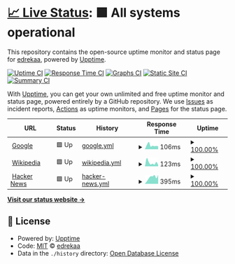 # [📈 Live Status](https://edrekaa.github.io/monitor): <!--live status--> **🟩 All systems operational**

This repository contains the open-source uptime monitor and status page for [edrekaa](https://edrekaa.github.io/monitor), powered by [Upptime](https://github.com/upptime/upptime).

[![Uptime CI](https://github.com/edrekaa/monitor/workflows/Uptime%20CI/badge.svg)](https://github.com/edrekaa/monitor/actions?query=workflow%3A%22Uptime+CI%22)
[![Response Time CI](https://github.com/edrekaa/monitor/workflows/Response%20Time%20CI/badge.svg)](https://github.com/edrekaa/monitor/actions?query=workflow%3A%22Response+Time+CI%22)
[![Graphs CI](https://github.com/edrekaa/monitor/workflows/Graphs%20CI/badge.svg)](https://github.com/edrekaa/monitor/actions?query=workflow%3A%22Graphs+CI%22)
[![Static Site CI](https://github.com/edrekaa/monitor/workflows/Static%20Site%20CI/badge.svg)](https://github.com/edrekaa/monitor/actions?query=workflow%3A%22Static+Site+CI%22)
[![Summary CI](https://github.com/edrekaa/monitor/workflows/Summary%20CI/badge.svg)](https://github.com/edrekaa/monitor/actions?query=workflow%3A%22Summary+CI%22)

With [Upptime](https://upptime.js.org), you can get your own unlimited and free uptime monitor and status page, powered entirely by a GitHub repository. We use [Issues](https://github.com/edrekaa/monitor/issues) as incident reports, [Actions](https://github.com/edrekaa/monitor/actions) as uptime monitors, and [Pages](https://edrekaa.github.io/monitor) for the status page.

<!--start: status pages-->
<!-- This summary is generated by Upptime (https://github.com/upptime/upptime) -->
<!-- Do not edit this manually, your changes will be overwritten -->
<!-- prettier-ignore -->
| URL | Status | History | Response Time | Uptime |
| --- | ------ | ------- | ------------- | ------ |
| <img alt="" src="https://icons.duckduckgo.com/ip3/www.google.com.ico" height="13"> [Google](https://www.google.com) | 🟩 Up | [google.yml](https://github.com/edrekaa/monitor/commits/HEAD/history/google.yml) | <details><summary><img alt="Response time graph" src="./graphs/google/response-time-week.png" height="20"> 106ms</summary><br><a href="https://edrekaa.github.io/monitor/history/google"><img alt="Response time 108" src="https://img.shields.io/endpoint?url=https%3A%2F%2Fraw.githubusercontent.com%2Fedrekaa%2Fmonitor%2FHEAD%2Fapi%2Fgoogle%2Fresponse-time.json"></a><br><a href="https://edrekaa.github.io/monitor/history/google"><img alt="24-hour response time 114" src="https://img.shields.io/endpoint?url=https%3A%2F%2Fraw.githubusercontent.com%2Fedrekaa%2Fmonitor%2FHEAD%2Fapi%2Fgoogle%2Fresponse-time-day.json"></a><br><a href="https://edrekaa.github.io/monitor/history/google"><img alt="7-day response time 106" src="https://img.shields.io/endpoint?url=https%3A%2F%2Fraw.githubusercontent.com%2Fedrekaa%2Fmonitor%2FHEAD%2Fapi%2Fgoogle%2Fresponse-time-week.json"></a><br><a href="https://edrekaa.github.io/monitor/history/google"><img alt="30-day response time 122" src="https://img.shields.io/endpoint?url=https%3A%2F%2Fraw.githubusercontent.com%2Fedrekaa%2Fmonitor%2FHEAD%2Fapi%2Fgoogle%2Fresponse-time-month.json"></a><br><a href="https://edrekaa.github.io/monitor/history/google"><img alt="1-year response time 107" src="https://img.shields.io/endpoint?url=https%3A%2F%2Fraw.githubusercontent.com%2Fedrekaa%2Fmonitor%2FHEAD%2Fapi%2Fgoogle%2Fresponse-time-year.json"></a></details> | <details><summary><a href="https://edrekaa.github.io/monitor/history/google">100.00%</a></summary><a href="https://edrekaa.github.io/monitor/history/google"><img alt="All-time uptime 100.00%" src="https://img.shields.io/endpoint?url=https%3A%2F%2Fraw.githubusercontent.com%2Fedrekaa%2Fmonitor%2FHEAD%2Fapi%2Fgoogle%2Fuptime.json"></a><br><a href="https://edrekaa.github.io/monitor/history/google"><img alt="24-hour uptime 100.00%" src="https://img.shields.io/endpoint?url=https%3A%2F%2Fraw.githubusercontent.com%2Fedrekaa%2Fmonitor%2FHEAD%2Fapi%2Fgoogle%2Fuptime-day.json"></a><br><a href="https://edrekaa.github.io/monitor/history/google"><img alt="7-day uptime 100.00%" src="https://img.shields.io/endpoint?url=https%3A%2F%2Fraw.githubusercontent.com%2Fedrekaa%2Fmonitor%2FHEAD%2Fapi%2Fgoogle%2Fuptime-week.json"></a><br><a href="https://edrekaa.github.io/monitor/history/google"><img alt="30-day uptime 99.95%" src="https://img.shields.io/endpoint?url=https%3A%2F%2Fraw.githubusercontent.com%2Fedrekaa%2Fmonitor%2FHEAD%2Fapi%2Fgoogle%2Fuptime-month.json"></a><br><a href="https://edrekaa.github.io/monitor/history/google"><img alt="1-year uptime 100.00%" src="https://img.shields.io/endpoint?url=https%3A%2F%2Fraw.githubusercontent.com%2Fedrekaa%2Fmonitor%2FHEAD%2Fapi%2Fgoogle%2Fuptime-year.json"></a></details>
| <img alt="" src="https://icons.duckduckgo.com/ip3/en.wikipedia.org.ico" height="13"> [Wikipedia](https://en.wikipedia.org) | 🟩 Up | [wikipedia.yml](https://github.com/edrekaa/monitor/commits/HEAD/history/wikipedia.yml) | <details><summary><img alt="Response time graph" src="./graphs/wikipedia/response-time-week.png" height="20"> 123ms</summary><br><a href="https://edrekaa.github.io/monitor/history/wikipedia"><img alt="Response time 212" src="https://img.shields.io/endpoint?url=https%3A%2F%2Fraw.githubusercontent.com%2Fedrekaa%2Fmonitor%2FHEAD%2Fapi%2Fwikipedia%2Fresponse-time.json"></a><br><a href="https://edrekaa.github.io/monitor/history/wikipedia"><img alt="24-hour response time 171" src="https://img.shields.io/endpoint?url=https%3A%2F%2Fraw.githubusercontent.com%2Fedrekaa%2Fmonitor%2FHEAD%2Fapi%2Fwikipedia%2Fresponse-time-day.json"></a><br><a href="https://edrekaa.github.io/monitor/history/wikipedia"><img alt="7-day response time 123" src="https://img.shields.io/endpoint?url=https%3A%2F%2Fraw.githubusercontent.com%2Fedrekaa%2Fmonitor%2FHEAD%2Fapi%2Fwikipedia%2Fresponse-time-week.json"></a><br><a href="https://edrekaa.github.io/monitor/history/wikipedia"><img alt="30-day response time 187" src="https://img.shields.io/endpoint?url=https%3A%2F%2Fraw.githubusercontent.com%2Fedrekaa%2Fmonitor%2FHEAD%2Fapi%2Fwikipedia%2Fresponse-time-month.json"></a><br><a href="https://edrekaa.github.io/monitor/history/wikipedia"><img alt="1-year response time 207" src="https://img.shields.io/endpoint?url=https%3A%2F%2Fraw.githubusercontent.com%2Fedrekaa%2Fmonitor%2FHEAD%2Fapi%2Fwikipedia%2Fresponse-time-year.json"></a></details> | <details><summary><a href="https://edrekaa.github.io/monitor/history/wikipedia">100.00%</a></summary><a href="https://edrekaa.github.io/monitor/history/wikipedia"><img alt="All-time uptime 100.00%" src="https://img.shields.io/endpoint?url=https%3A%2F%2Fraw.githubusercontent.com%2Fedrekaa%2Fmonitor%2FHEAD%2Fapi%2Fwikipedia%2Fuptime.json"></a><br><a href="https://edrekaa.github.io/monitor/history/wikipedia"><img alt="24-hour uptime 100.00%" src="https://img.shields.io/endpoint?url=https%3A%2F%2Fraw.githubusercontent.com%2Fedrekaa%2Fmonitor%2FHEAD%2Fapi%2Fwikipedia%2Fuptime-day.json"></a><br><a href="https://edrekaa.github.io/monitor/history/wikipedia"><img alt="7-day uptime 100.00%" src="https://img.shields.io/endpoint?url=https%3A%2F%2Fraw.githubusercontent.com%2Fedrekaa%2Fmonitor%2FHEAD%2Fapi%2Fwikipedia%2Fuptime-week.json"></a><br><a href="https://edrekaa.github.io/monitor/history/wikipedia"><img alt="30-day uptime 100.00%" src="https://img.shields.io/endpoint?url=https%3A%2F%2Fraw.githubusercontent.com%2Fedrekaa%2Fmonitor%2FHEAD%2Fapi%2Fwikipedia%2Fuptime-month.json"></a><br><a href="https://edrekaa.github.io/monitor/history/wikipedia"><img alt="1-year uptime 100.00%" src="https://img.shields.io/endpoint?url=https%3A%2F%2Fraw.githubusercontent.com%2Fedrekaa%2Fmonitor%2FHEAD%2Fapi%2Fwikipedia%2Fuptime-year.json"></a></details>
| <img alt="" src="https://icons.duckduckgo.com/ip3/news.ycombinator.com.ico" height="13"> [Hacker News](https://news.ycombinator.com) | 🟩 Up | [hacker-news.yml](https://github.com/edrekaa/monitor/commits/HEAD/history/hacker-news.yml) | <details><summary><img alt="Response time graph" src="./graphs/hacker-news/response-time-week.png" height="20"> 395ms</summary><br><a href="https://edrekaa.github.io/monitor/history/hacker-news"><img alt="Response time 312" src="https://img.shields.io/endpoint?url=https%3A%2F%2Fraw.githubusercontent.com%2Fedrekaa%2Fmonitor%2FHEAD%2Fapi%2Fhacker-news%2Fresponse-time.json"></a><br><a href="https://edrekaa.github.io/monitor/history/hacker-news"><img alt="24-hour response time 315" src="https://img.shields.io/endpoint?url=https%3A%2F%2Fraw.githubusercontent.com%2Fedrekaa%2Fmonitor%2FHEAD%2Fapi%2Fhacker-news%2Fresponse-time-day.json"></a><br><a href="https://edrekaa.github.io/monitor/history/hacker-news"><img alt="7-day response time 395" src="https://img.shields.io/endpoint?url=https%3A%2F%2Fraw.githubusercontent.com%2Fedrekaa%2Fmonitor%2FHEAD%2Fapi%2Fhacker-news%2Fresponse-time-week.json"></a><br><a href="https://edrekaa.github.io/monitor/history/hacker-news"><img alt="30-day response time 359" src="https://img.shields.io/endpoint?url=https%3A%2F%2Fraw.githubusercontent.com%2Fedrekaa%2Fmonitor%2FHEAD%2Fapi%2Fhacker-news%2Fresponse-time-month.json"></a><br><a href="https://edrekaa.github.io/monitor/history/hacker-news"><img alt="1-year response time 319" src="https://img.shields.io/endpoint?url=https%3A%2F%2Fraw.githubusercontent.com%2Fedrekaa%2Fmonitor%2FHEAD%2Fapi%2Fhacker-news%2Fresponse-time-year.json"></a></details> | <details><summary><a href="https://edrekaa.github.io/monitor/history/hacker-news">100.00%</a></summary><a href="https://edrekaa.github.io/monitor/history/hacker-news"><img alt="All-time uptime 99.95%" src="https://img.shields.io/endpoint?url=https%3A%2F%2Fraw.githubusercontent.com%2Fedrekaa%2Fmonitor%2FHEAD%2Fapi%2Fhacker-news%2Fuptime.json"></a><br><a href="https://edrekaa.github.io/monitor/history/hacker-news"><img alt="24-hour uptime 100.00%" src="https://img.shields.io/endpoint?url=https%3A%2F%2Fraw.githubusercontent.com%2Fedrekaa%2Fmonitor%2FHEAD%2Fapi%2Fhacker-news%2Fuptime-day.json"></a><br><a href="https://edrekaa.github.io/monitor/history/hacker-news"><img alt="7-day uptime 100.00%" src="https://img.shields.io/endpoint?url=https%3A%2F%2Fraw.githubusercontent.com%2Fedrekaa%2Fmonitor%2FHEAD%2Fapi%2Fhacker-news%2Fuptime-week.json"></a><br><a href="https://edrekaa.github.io/monitor/history/hacker-news"><img alt="30-day uptime 100.00%" src="https://img.shields.io/endpoint?url=https%3A%2F%2Fraw.githubusercontent.com%2Fedrekaa%2Fmonitor%2FHEAD%2Fapi%2Fhacker-news%2Fuptime-month.json"></a><br><a href="https://edrekaa.github.io/monitor/history/hacker-news"><img alt="1-year uptime 100.00%" src="https://img.shields.io/endpoint?url=https%3A%2F%2Fraw.githubusercontent.com%2Fedrekaa%2Fmonitor%2FHEAD%2Fapi%2Fhacker-news%2Fuptime-year.json"></a></details>

<!--end: status pages-->

[**Visit our status website →**](https://edrekaa.github.io/monitor)

## 📄 License

- Powered by: [Upptime](https://github.com/upptime/upptime)
- Code: [MIT](./LICENSE) © [edrekaa](https://edrekaa.github.io/monitor)
- Data in the `./history` directory: [Open Database License](https://opendatacommons.org/licenses/odbl/1-0/)
